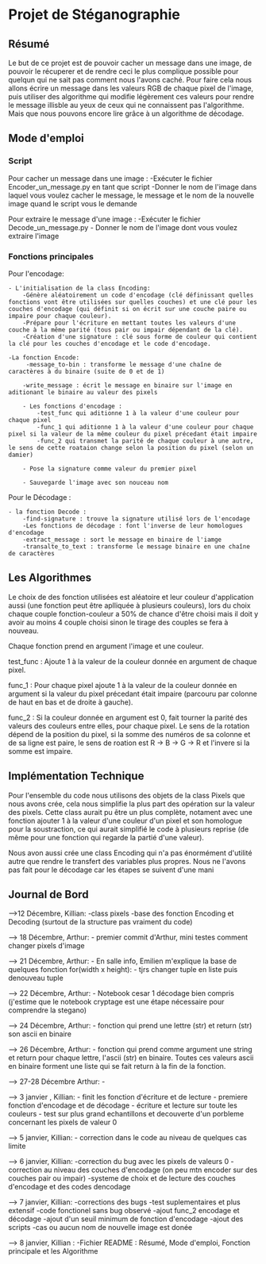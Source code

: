 # Projet de Stéganographie

## Résumé

Le but de ce projet est de pouvoir cacher un message dans une image, de pouvoir le récuperer et de rendre ceci le plus complique possible pour quelqun qui ne sait pas comment nous l'avons caché. Pour faire cela nous allons écrire un message dans les valeurs RGB de chaque pixel de l'image, puis utiliser des algorithme qui modifie légèrement ces valeurs pour rendre le message illisble au yeux de ceux qui ne connaissent pas l'algorithme. Mais que nous pouvons encore lire grâce à un algorithme de décodage.


## Mode d'emploi

### Script

Pour cacher un message dans une image : 
    -Exécuter le fichier Encoder_un_message.py en tant que script
    -Donner le nom de l'image dans laquel vous voulez cacher le message, le message et le nom de la nouvelle image quand le script vous le demande

Pour extraire le message d'une image :
    -Exécuter le fichier Decode_un_message.py 
    - Donner le nom de l'image dont vous voulez extraire l'image

### Fonctions principales

Pour l'encodage:

    - L'initialisation de la class Encoding:
        -Génère aléatoirement un code d'encodage (clé définissant quelles fonctions vont être utilisées sur quelles couches) et une clé pour les couches d'encodage (qui définit si on écrit sur une couche paire ou impaire pour chaque couleur).
        -Prépare pour l'écriture en mettant toutes les valeurs d'une couche à la même parité (tous pair ou impair dépendant de la clé).
        -Création d'une signature : clé sous forme de couleur qui contient la clé pour les couches d'encodage et le code d'encodage.

    -La fonction Encode:
         -message_to-bin : transforme le message d'une chaîne de caractères à du binaire (suite de 0 et de 1)

        -write_message : écrit le message en binaire sur l'image en aditionant le binaire au valeur des pixels

        - Les fonctions d'encodage : 
            -test_func qui aditionne 1 à la valeur d'une couleur pour chaque pixel
            -func_1 qui aditionne 1 à la valeur d'une couleur pour chaque pixel si la valeur de la même couleur du pixel précedant était impaire
            -func_2 qui transmet la parité de chaque couleur à une autre, le sens de cette roataion change selon la position du pixel (selon un damier)
        
        - Pose la signature comme valeur du premier pixel

        - Sauvegarde l'image avec son nouceau nom

Pour le Décodage :

    - la fonction Decode :
        -find-signature : trouve la signature utilisé lors de l'encodage
        -Les fonctions de décodage : font l'inverse de leur homologues d'encodage
        -extract_message : sort le message en binaire de l'iamge
        -transalte_to_text : transforme le message binaire en une chaîne de caractères 



## Les Algorithmes

Le choix de des fonction utilisées est aléatoire et leur couleur d'application aussi (une fonction peut 
être aplliquée à plusieurs couleurs), lors du choix chaque couple fonction-couleur a 50% de chance d'être choisi mais il doit y avoir au moins 4 couple choisi sinon le tirage des couples se fera à nouveau.

Chaque fonction prend en argument l'image et une couleur.

test_func : Ajoute 1 à la valeur de la couleur donnée en argument de chaque pixel.

func_1 : Pour chaque pixel ajoute 1 à la valeur de la couleur donnée en argument si la valeur du pixel précedant était impaire (parcouru par colonne de haut en bas et de droite à gauche).

func_2 : Si la couleur donnée en argument est 0, fait tourner la parité des valeurs des couleurs entre elles, pour chaque pixel. Le sens de la rotation dépend de la position du pixel, si la somme des numéros de sa colonne et de sa ligne est paire, le sens de roation est R -> B -> G -> R et l'invere si la somme est impaire.

##  Implémentation Technique


Pour l'ensemble du code nous utilisons des objets de la class Pixels que nous avons crée, cela nous simplifie la plus part des opération sur la valeur des pixels. Cette class aurait pu 
être un plus complète, notament avec une fonction ajouter 1 à la valeur d'une couleur d'un pixel et son homologue pour la soustraction, ce qui aurait simplifié le code à plusieurs reprise (de même pour une fonction qui regarde la partié d'une valeur).

Nous avon aussi crée une class Encoding qui n'a pas énormément d'utilité autre que rendre le transfert des variables plus propres. Nous ne l'avons pas fait pour le décodage car les étapes se suivent d'une mani



## Journal de Bord 

-->12 Décembre, Killian:
    -class pixels
    -base des fonction Encoding et Decoding (surtout de la structure pas vraiment du code)

--> 18 Décembre, Arthur: 
    - premier commit d'Arthur, mini testes comment changer pixels d'image 

--> 21 Décembre, Arthur:
    - En salle info, Emilien m'explique la base de quelques fonction for(width x height):
    - tjrs changer tuple en liste puis denouveau tuple  

--> 22 Décembre, Arthur:
    - Notebook cesar 1 décodage bien compris (j'estime que le notebook cryptage est une étape nécessaire pour comprendre la stegano)

--> 24 Décembre, Arthur:
	- fonction qui prend une lettre (str) et return (str) son ascii en binaire

--> 26 Décembre, Arthur: 
	- fonction qui prend comme argument une string et return pour chaque lettre, l'ascii (str) en binaire. Toutes ces valeurs ascii en binaire 
	forment une liste qui se fait return à la fin de la fonction.

--> 27-28 Décembre Arthur: 
    - 

--> 3 janvier , Killian:
    - finit les fonction d'écriture et de lecture
    - premiere fonction d'encodage et de décodage
    - écriture et lecture sur toute les couleurs
    - test sur plus grand echantillons et decouverte d'un porbleme concernant les pixels de valeur 0 

--> 5 janvier, Killian:
    - correction dans le code au niveau de quelques cas limite

--> 6 janvier, Killian:
    -correction du bug avec les pixels de valeurs 0 
    -correction au niveau des couches d'encodage (on peu mtn encoder sur des couches pair ou impair)
    -systeme de choix et de lecture des couches d'encodage et des codes dencodage

--> 7 janvier, Killian:
    -corrections des bugs 
    -test suplementaires et plus extensif
    -code fonctionel sans bug observé
    -ajout func_2 encodage et décodage
    -ajout d'un seuil minimum de fonction d'encodage
    -ajout des scripts
    -cas ou aucun nom de nouvelle image est donée

--> 8 janvier, Killian :
    -Fichier README : Résumé, Mode d'emploi, Fonction principale et les Algorithme
        